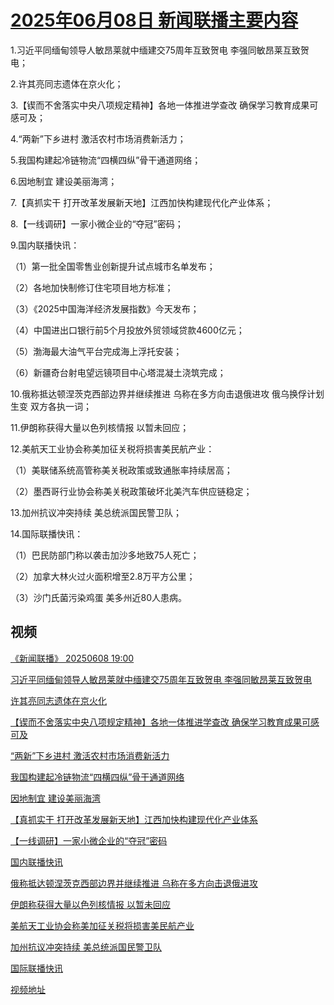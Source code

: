 # [2025年06月08日 新闻联播主要内容](https://tv.cctv.com/lm/xwlb/day/20250608.shtml)

1.习近平同缅甸领导人敏昂莱就中缅建交75周年互致贺电 李强同敏昂莱互致贺电；

2.许其亮同志遗体在京火化；

3.【锲而不舍落实中央八项规定精神】各地一体推进学查改 确保学习教育成果可感可及；

4.“两新”下乡进村 激活农村市场消费新活力；

5.我国构建起冷链物流“四横四纵”骨干通道网络；

6.因地制宜 建设美丽海湾；

7.【真抓实干 打开改革发展新天地】江西加快构建现代化产业体系；

8.【一线调研】一家小微企业的“夺冠”密码；

9.国内联播快讯：

（1）第一批全国零售业创新提升试点城市名单发布；

（2）各地加快制修订住宅项目地方标准；

（3）《2025中国海洋经济发展指数》今天发布；

（4）中国进出口银行前5个月投放外贸领域贷款4600亿元；

（5）渤海最大油气平台完成海上浮托安装；

（6）新疆奇台射电望远镜项目中心塔混凝土浇筑完成；

10.俄称抵达顿涅茨克西部边界并继续推进 乌称在多方向击退俄进攻 俄乌换俘计划生变 双方各执一词；

11.伊朗称获得大量以色列核情报 以暂未回应；

12.美航天工业协会称美加征关税将损害美民航产业：

（1）美联储系统高管称美关税政策或致通胀率持续居高；

（2）墨西哥行业协会称美关税政策破坏北美汽车供应链稳定；

13.加州抗议冲突持续 美总统派国民警卫队；

14.国际联播快讯：

（1）巴民防部门称以袭击加沙多地致75人死亡；

（2）加拿大林火过火面积增至2.8万平方公里；

（3）沙门氏菌污染鸡蛋 美多州近80人患病。

## 视频

[《新闻联播》 20250608 19:00](https://tv.cctv.com/2025/06/08/VIDEm4eqA8OZ5gTBqYFPlHYt250608.shtml)

[习近平同缅甸领导人敏昂莱就中缅建交75周年互致贺电 李强同敏昂莱互致贺电](https://tv.cctv.com/2025/06/08/VIDEO0q9CmxpCEDFtrlBJ0Ay250608.shtml)

[许其亮同志遗体在京火化](https://tv.cctv.com/2025/06/08/VIDELxlXI1OSqWbBKC5Wl7lT250608.shtml)

[【锲而不舍落实中央八项规定精神】各地一体推进学查改 确保学习教育成果可感可及](https://tv.cctv.com/2025/06/08/VIDEI9l2bouOnOyQz0M3LmgC250608.shtml)

[“两新”下乡进村 激活农村市场消费新活力](https://tv.cctv.com/2025/06/08/VIDE9yMWhmQp2xEVe8Ax0zvG250608.shtml)

[我国构建起冷链物流“四横四纵”骨干通道网络](https://tv.cctv.com/2025/06/08/VIDE7a1cmojTrpVAAI3hjT8A250608.shtml)

[因地制宜 建设美丽海湾](https://tv.cctv.com/2025/06/08/VIDEwE14KXqvLfGEO1utXk5T250608.shtml)

[【真抓实干 打开改革发展新天地】江西加快构建现代化产业体系](https://tv.cctv.com/2025/06/08/VIDECUFRclZbKGDrKm2v5aA9250608.shtml)

[【一线调研】一家小微企业的“夺冠”密码](https://tv.cctv.com/2025/06/08/VIDErKN0k5EvDJOvtrsLATFH250608.shtml)

[国内联播快讯](https://tv.cctv.com/2025/06/08/VIDEWJMECP9CYOyyGc3CTdlF250608.shtml)

[俄称抵达顿涅茨克西部边界并继续推进 乌称在多方向击退俄进攻](https://tv.cctv.com/2025/06/08/VIDEkM2n2BMPEwMCNWKXpuiu250608.shtml)

[伊朗称获得大量以色列核情报 以暂未回应](https://tv.cctv.com/2025/06/08/VIDErtDOzwNNGnZxqdJXYWfP250608.shtml)

[美航天工业协会称美加征关税将损害美民航产业](https://tv.cctv.com/2025/06/08/VIDEiB6TbanqZbOClwFFPyec250608.shtml)

[加州抗议冲突持续 美总统派国民警卫队](https://tv.cctv.com/2025/06/08/VIDEfnq6OCKUrQWwwqCZiRDo250608.shtml)

[国际联播快讯](https://tv.cctv.com/2025/06/08/VIDEmSI59x4kfBrE1KuriLvz250608.shtml)

[视频地址](https://tv.cctv.com/lm/xwlb/day/20250608.shtml) 

